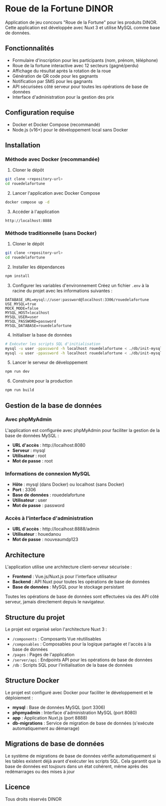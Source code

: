 # Roue de la Fortune DINOR

Application de jeu concours "Roue de la Fortune" pour les produits DINOR. Cette application est développée avec Nuxt 3 et utilise MySQL comme base de données.

## Fonctionnalités

- Formulaire d'inscription pour les participants (nom, prénom, téléphone)
- Roue de la fortune interactive avec 12 secteurs (gagné/perdu)
- Affichage du résultat après la rotation de la roue
- Génération de QR code pour les gagnants
- Notification par SMS pour les gagnants
- API sécurisées côté serveur pour toutes les opérations de base de données
- Interface d'administration pour la gestion des prix

## Configuration requise

- Docker et Docker Compose (recommandé)
- Node.js (v16+) pour le développement local sans Docker

## Installation

### Méthode avec Docker (recommandée)

1. Cloner le dépôt
```bash
git clone <repository-url>
cd rouedelafortune
```

2. Lancer l'application avec Docker Compose
```bash
docker compose up -d
```

3. Accéder à l'application
```
http://localhost:8888
```

### Méthode traditionnelle (sans Docker)

1. Cloner le dépôt
```bash
git clone <repository-url>
cd rouedelafortune
```

2. Installer les dépendances
```bash
npm install
```

3. Configurer les variables d'environnement
Créez un fichier `.env` à la racine du projet avec les informations suivantes :
```
DATABASE_URL=mysql://user:password@localhost:3306/rouedelafortune
USE_MYSQL=true
MOCK_MODE=false
MYSQL_HOST=localhost
MYSQL_USER=user
MYSQL_PASSWORD=password
MYSQL_DATABASE=rouedelafortune
```

4. Initialiser la base de données
```bash
# Exécuter les scripts SQL d'initialisation
mysql -u user -ppassword -h localhost rouedelafortune < ./db/init-mysql.sql
mysql -u user -ppassword -h localhost rouedelafortune < ./db/init-mysql-admin.sql
```

5. Lancer le serveur de développement
```bash
npm run dev
```

6. Construire pour la production
```bash
npm run build
```

## Gestion de la base de données

### Avec phpMyAdmin

L'application est configurée avec phpMyAdmin pour faciliter la gestion de la base de données MySQL :

- **URL d'accès** : http://localhost:8080
- **Serveur** : mysql
- **Utilisateur** : root
- **Mot de passe** : root

### Informations de connexion MySQL

- **Hôte** : mysql (dans Docker) ou localhost (sans Docker)
- **Port** : 3306
- **Base de données** : rouedelafortune
- **Utilisateur** : user
- **Mot de passe** : password

### Accès à l'interface d'administration

- **URL d'accès** : http://localhost:8888/admin
- **Utilisateur** : houedanou
- **Mot de passe** : nouveaumdp123

## Architecture

L'application utilise une architecture client-serveur sécurisée :

- **Frontend** : Vue.js/Nuxt.js pour l'interface utilisateur
- **Backend** : API Nuxt pour toutes les opérations de base de données
- **Base de données** : MySQL pour le stockage persistant

Toutes les opérations de base de données sont effectuées via des API côté serveur, jamais directement depuis le navigateur.

## Structure du projet

Le projet est organisé selon l'architecture Nuxt 3 :

- `/components` : Composants Vue réutilisables
- `/composables` : Composables pour la logique partagée et l'accès à la base de données
- `/pages` : Pages de l'application
- `/server/api` : Endpoints API pour les opérations de base de données
- `/db` : Scripts SQL pour l'initialisation de la base de données

## Structure Docker

Le projet est configuré avec Docker pour faciliter le développement et le déploiement :

- **mysql** : Base de données MySQL (port 3306)
- **phpmyadmin** : Interface d'administration MySQL (port 8080)
- **app** : Application Nuxt.js (port 8888)
- **db-migrations** : Service de migration de base de données (s'exécute automatiquement au démarrage)

## Migrations de base de données

Le système de migrations de base de données vérifie automatiquement si les tables existent déjà avant d'exécuter les scripts SQL. Cela garantit que la base de données est toujours dans un état cohérent, même après des redémarrages ou des mises à jour

## Licence

Tous droits réservés DINOR
